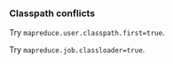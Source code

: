 ### Classpath conflicts

Try `mapreduce.user.classpath.first=true`.

Try `mapreduce.job.classloader=true`.